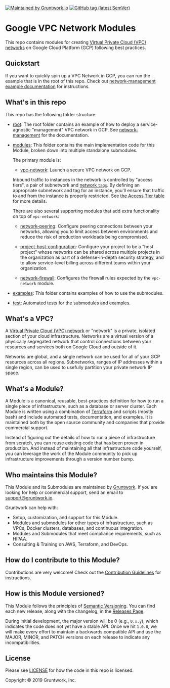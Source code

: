 [![Maintained by Gruntwork.io](https://img.shields.io/badge/maintained%20by-gruntwork.io-%235849a6.svg)](https://gruntwork.io/?ref=repo_google_network)
[![GitHub tag (latest SemVer)](https://img.shields.io/github/tag/gruntwork-io/terraform-google-network.svg?label=latest)](github.com/gruntwork-io/terraform-google-network/releases/latest)

# Google VPC Network Modules

This repo contains modules for creating [Virtual Private Cloud (VPC) networks](https://cloud.google.com/vpc/docs/vpc) on
Google Cloud Platform (GCP) following best practices.

## Quickstart

If you want to quickly spin up a VPC Network in GCP, you can run the example that is in the root of this repo. Check out
[network-management example documentation](https://github.com/gruntwork-io/terraform-google-network/blob/master/examples/network-management)
for instructions.

## What's in this repo

This repo has the following folder structure:

* [root](https://github.com/gruntwork-io/terraform-google-network/tree/master): The root folder contains an example of how
  to deploy a service-agnostic "management" VPC network in GCP. See [network-management](https://github.com/gruntwork-io/terraform-google-network/blob/master/examples/network-management)
  for the documentation.

* [modules](https://github.com/gruntwork-io/terraform-google-network/tree/master/modules): This folder contains the
  main implementation code for this Module, broken down into multiple standalone submodules.

  The primary module is:

    * [vpc-network](/modules/vpc-network): Launch a secure VPC network on GCP.

    Inbound traffic to instances in the network is controlled by "access tiers", a pair of subnetwork and [network `tags`](https://cloud.google.com/vpc/docs/add-remove-network-tags).
    By defining an appropriate subnetwork and tag for an instance, you'll ensure that traffic to and from the instance is
    properly restricted. See [the Access Tier table](/modules/vpc-network#access-tier) for more details.

    There are also several supporting modules that add extra functionality on top of `vpc-network`:

    * [network-peering](/modules/network-peering): Configure peering connections between your networks, allowing you to
    limit access between environments and reduce the risk of production workloads being compromised.

    * [project-host-configuration](/modules/project-host-configuration): Configure your project to be a "host project" whose
    networks can be shared across multiple projects in the organization as part of a defense-in-depth security strategy, and
    to allow service-level billing across different teams within your organization.

    * [network-firewall](/modules/network-firewall): Configures the firewall rules expected by the `vpc-network` module.

* [examples](https://github.com/gruntwork-io/terraform-google-network/tree/master/examples): This folder contains
  examples of how to use the submodules.

* [test](https://github.com/gruntwork-io/terraform-google-network/tree/master/test): Automated tests for the submodules
  and examples.

## What's a VPC?

A [Virtual Private Cloud (VPC) network](https://cloud.google.com/vpc/docs/vpc) or "network" is a private, isolated
section of your cloud infrastructure. Networks are a virtual version of a physically segregated network that control
connections between your resources and services both on Google Cloud and outside of it.

Networks are global, and a single network can be used for all of your GCP resources across all regions. Subnetworks,
ranges of IP addresses within a single region, can be used to usefully partition your private network IP space.

## What's a Module?

A Module is a canonical, reusable, best-practices definition for how to run a single piece of infrastructure, such
as a database or server cluster. Each Module is written using a combination of [Terraform](https://www.terraform.io/)
and scripts (mostly bash) and include automated tests, documentation, and examples. It is maintained both by the open
source community and companies that provide commercial support.

Instead of figuring out the details of how to run a piece of infrastructure from scratch, you can reuse
existing code that has been proven in production. And instead of maintaining all that infrastructure code yourself,
you can leverage the work of the Module community to pick up infrastructure improvements through
a version number bump.

## Who maintains this Module?

This Module and its Submodules are maintained by [Gruntwork](http://www.gruntwork.io/). If you are looking for help or
commercial support, send an email to
[support@gruntwork.io](mailto:support@gruntwork.io?Subject=GKE%20Module).

Gruntwork can help with:

* Setup, customization, and support for this Module.
* Modules and submodules for other types of infrastructure, such as VPCs, Docker clusters, databases, and continuous
  integration.
* Modules and Submodules that meet compliance requirements, such as HIPAA.
* Consulting & Training on AWS, Terraform, and DevOps.


## How do I contribute to this Module?

Contributions are very welcome! Check out the [Contribution Guidelines](/CONTRIBUTING.md) for instructions.


## How is this Module versioned?

This Module follows the principles of [Semantic Versioning](http://semver.org/). You can find each new release, along
with the changelog, in the [Releases Page](../../releases).

During initial development, the major version will be 0 (e.g., `0.x.y`), which indicates the code does not yet have a
stable API. Once we hit `1.0.0`, we will make every effort to maintain a backwards compatible API and use the MAJOR,
MINOR, and PATCH versions on each release to indicate any incompatibilities.


## License

Please see [LICENSE](/LICENSE) for how the code in this repo is licensed.

Copyright &copy; 2019 Gruntwork, Inc.
